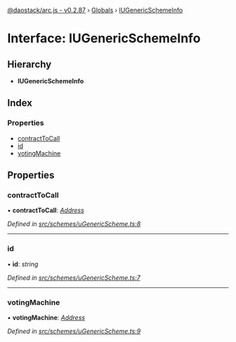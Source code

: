 [@daostack/arc.js - v0.2.87](../README.md) › [Globals](../globals.md) › [IUGenericSchemeInfo](iugenericschemeinfo.md)

# Interface: IUGenericSchemeInfo

## Hierarchy

* **IUGenericSchemeInfo**

## Index

### Properties

* [contractToCall](iugenericschemeinfo.md#contracttocall)
* [id](iugenericschemeinfo.md#id)
* [votingMachine](iugenericschemeinfo.md#votingmachine)

## Properties

###  contractToCall

• **contractToCall**: *[Address](../globals.md#address)*

*Defined in [src/schemes/uGenericScheme.ts:8](https://github.com/daostack/alchemy-monorepo/blob/6a18bc5/packages/arc.js/src/schemes/uGenericScheme.ts#L8)*

___

###  id

• **id**: *string*

*Defined in [src/schemes/uGenericScheme.ts:7](https://github.com/daostack/alchemy-monorepo/blob/6a18bc5/packages/arc.js/src/schemes/uGenericScheme.ts#L7)*

___

###  votingMachine

• **votingMachine**: *[Address](../globals.md#address)*

*Defined in [src/schemes/uGenericScheme.ts:9](https://github.com/daostack/alchemy-monorepo/blob/6a18bc5/packages/arc.js/src/schemes/uGenericScheme.ts#L9)*
